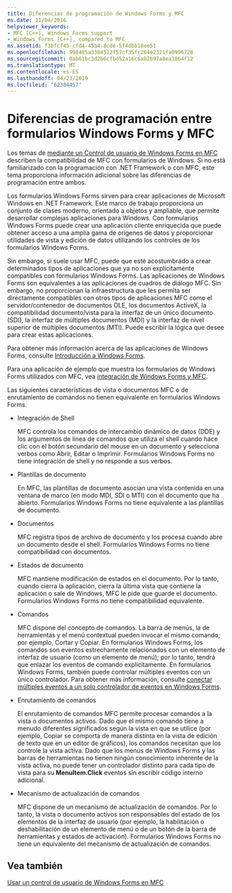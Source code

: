 ```yaml
---
title: Diferencias de programación de Windows Forms y MFC
ms.date: 11/04/2016
helpviewer_keywords:
- MFC [C++], Windows Forms support
- Windows Forms [C++], compared to MFC
ms.assetid: f3bfcf45-cfd4-45a4-8cde-5f4dbb18ee51
ms.openlocfilehash: 998485a3384512f57cf35fc264e2321fa0996728
ms.sourcegitcommit: 0ab61bc3d2b6cfbd52a16c6ab2b97a8ea1864f12
ms.translationtype: MT
ms.contentlocale: es-ES
ms.lasthandoff: 04/23/2019
ms.locfileid: "62384457"
---
```

# <a name="windows-formsmfc-programming-differences"></a>Diferencias de programación entre formularios Windows Forms y MFC

Los temas de [mediante un Control de usuario de Windows Forms en MFC](../dotnet/using-a-windows-form-user-control-in-mfc.md) describen la compatibilidad de MFC con formularios de Windows. Si no está familiarizado con la programación con .NET Framework o con MFC, este tema proporciona información adicional sobre las diferencias de programación entre ambos.

Los formularios Windows Forms sirven para crear aplicaciones de Microsoft Windows en .NET Framework. Este marco de trabajo proporciona un conjunto de clases moderno, orientado a objetos y ampliable, que permite desarrollar complejas aplicaciones para Windows. Con formularios Windows Forms puede crear una aplicación cliente enriquecida que puede obtener acceso a una amplia gama de orígenes de datos y proporcionar utilidades de vista y edición de datos utilizando los controles de los formularios Windows Forms.

Sin embargo, si suele usar MFC, puede que esté acostumbrado a crear determinados tipos de aplicaciones que ya no son explícitamente compatibles con formularios Windows Forms. Las aplicaciones de Windows Forms son equivalentes a las aplicaciones de cuadros de diálogo MFC. Sin embargo, no proporcionan la infraestructura que les permita ser directamente compatibles con otros tipos de aplicaciones MFC como el servidor/contenedor de documentos OLE, los documentos ActiveX, la compatibilidad documento/vista para la interfaz de un único documento (SDI), la interfaz de múltiples documentos (MDI) y la interfaz de nivel superior de múltiples documentos (MTI). Puede escribir la lógica que desee para crear estas aplicaciones.

Para obtener más información acerca de las aplicaciones de Windows Forms, consulte [Introducción a Windows Forms](/dotnet/framework/winforms/windows-forms-overview).

Para una aplicación de ejemplo que muestra los formularios de Windows Forms utilizados con MFC, vea [integración de Windows Forms y MFC](http://www.microsoft.com/downloads/details.aspx?FamilyID=987021bc-e575-4fe3-baa9-15aa50b0f599&displaylang=en).

Las siguientes características de vista o documentos MFC o de enrutamiento de comandos no tienen equivalente en formularios Windows Forms.

- Integración de Shell

   MFC controla los comandos de intercambio dinámico de datos (DDE) y los argumentos de línea de comandos que utiliza el shell cuando hace clic con el botón secundario del mouse en un documento y selecciona verbos como Abrir, Editar o Imprimir. Formularios Windows Forms no tiene integración de shell y no responde a sus verbos.

- Plantillas de documento

   En MFC, las plantillas de documento asocian una vista contenida en una ventana de marco (en modo MDI, SDI o MTI) con el documento que ha abierto. Formularios Windows Forms no tiene equivalente a las plantillas de documento.

- Documentos

   MFC registra tipos de archivo de documento y los procesa cuando abre un documento desde el shell. Formularios Windows Forms no tiene compatibilidad con documentos.

- Estados de documento

   MFC mantiene modificación de estados en el documento. Por lo tanto, cuando cierra la aplicación, cierra la última vista que contiene la aplicación o sale de Windows, MFC le pide que guarde el documento. Formularios Windows Forms no tiene compatibilidad equivalente.

- Comandos

   MFC dispone del concepto de comandos. La barra de menús, la de herramientas y el menú contextual pueden invocar el mismo comando; por ejemplo, Cortar y Copiar. En formularios Windows Forms, los comandos son eventos estrechamente relacionados con un elemento de interfaz de usuario (como un elemento de menú); por lo tanto, tendrá que enlazar los eventos de comando explícitamente. En formularios Windows Forms, también puede controlar múltiples eventos con un único controlador. Para obtener más información, consulte [conectar múltiples eventos a un solo controlador de eventos en Windows Forms](/dotnet/framework/winforms/how-to-connect-multiple-events-to-a-single-event-handler-in-windows-forms).

- Enrutamiento de comandos

   El enrutamiento de comandos MFC permite procesar comandos a la vista o documentos activos. Dado que el mismo comando tiene a menudo diferentes significados según la vista en que se utilice (por ejemplo, Copiar se comporta de manera distinta en la vista de edición de texto que en un editor de gráficos), los comandos necesitan que los controle la vista activa. Dado que los menús de Windows Forms y las barras de herramientas no tienen ningún conocimiento inherente de la vista activa, no puede tener un controlador distinto para cada tipo de vista para su **MenuItem.Click** eventos sin escribir código interno adicional.

- Mecanismo de actualización de comandos

   MFC dispone de un mecanismo de actualización de comandos. Por lo tanto, la vista o documento activos son responsables del estado de los elementos de la interfaz de usuario (por ejemplo, la habilitación o deshabilitación de un elemento de menú o de un botón de la barra de herramientas y estados de activación). Formularios Windows Forms no tiene un equivalente del mecanismo de actualización de comandos.

## <a name="see-also"></a>Vea también

[Usar un control de usuario de Windows Forms en MFC](../dotnet/using-a-windows-form-user-control-in-mfc.md)
